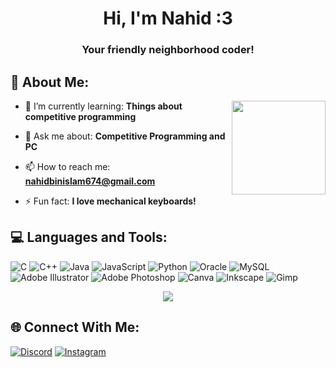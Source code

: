 <h1 align="center">Hi, I'm Nahid :3</h1>
<h3 align="center">Your friendly neighborhood coder!</h3>

## 💫 About Me:
<img align="right" height="150" src="https://media1.tenor.com/m/WV-bIZetdpQAAAAC/butterfly-anime.gif"  />

- 🌱 I’m currently learning: **Things about competitive programming**

- 💬 Ask me about: **Competitive Programming and PC**

- 📫 How to reach me: **nahidbinislam674@gmail.com**

- ⚡ Fun fact: **I love mechanical keyboards!**


## 💻 Languages and Tools:
![C](https://img.shields.io/badge/c-%2300599C.svg?style=flat&logo=c&logoColor=white) ![C++](https://img.shields.io/badge/c++-%2300599C.svg?style=flat&logo=c%2B%2B&logoColor=white) ![Java](https://img.shields.io/badge/java-%23ED8B00.svg?style=flat&logo=openjdk&logoColor=white) ![JavaScript](https://img.shields.io/badge/javascript-%23323330.svg?style=flat&logo=javascript&logoColor=%23F7DF1E) ![Python](https://img.shields.io/badge/python-3670A0?style=flat&logo=python&logoColor=ffdd54) ![Oracle](https://img.shields.io/badge/Oracle-F80000?style=flat&logo=oracle&logoColor=white) ![MySQL](https://img.shields.io/badge/mysql-4479A1.svg?style=flat&logo=mysql&logoColor=white) ![Adobe Illustrator](https://img.shields.io/badge/adobe%20illustrator-%23FF9A00.svg?style=flat&logo=adobe%20illustrator&logoColor=white) ![Adobe Photoshop](https://img.shields.io/badge/adobe%20photoshop-%2331A8FF.svg?style=flat&logo=adobe%20photoshop&logoColor=white) ![Canva](https://img.shields.io/badge/Canva-%2300C4CC.svg?style=flat&logo=Canva&logoColor=white) ![Inkscape](https://img.shields.io/badge/Inkscape-e0e0e0?style=flat&logo=inkscape&logoColor=080A13) ![Gimp](https://img.shields.io/badge/Gimp-657D8B?style=flat&logo=gimp&logoColor=FFFFFF)


<p align="center">
  <img src="https://quotes-github-readme.vercel.app/api?type=horizontal&theme=tokyonight">
</p>



## 🌐 Connect With Me:
[![Discord](https://img.shields.io/badge/Discord-%237289DA.svg?logo=discord&logoColor=white)](https://discord.gg/rei_4888) [![Instagram](https://img.shields.io/badge/Instagram-%23E4405F.svg?logo=Instagram&logoColor=white)](https://instagram.com/rei.san___) 

